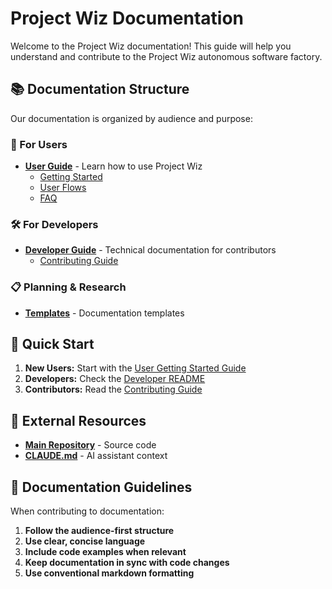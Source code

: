 # Project Wiz Documentation

Welcome to the Project Wiz documentation! This guide will help you understand and contribute to the Project Wiz autonomous software factory.

## 📚 Documentation Structure

Our documentation is organized by audience and purpose:

### 👥 For Users

- **[User Guide](./user/README.md)** - Learn how to use Project Wiz
  - [Getting Started](./user/getting-started.md)
  - [User Flows](./user/user-flows.md)
  - [FAQ](./user/faq.md)

### 🛠️ For Developers

- **[Developer Guide](./developer/README.md)** - Technical documentation for contributors
  - [Contributing Guide](./developer/contributing.md)

### 📋 Planning & Research

- **[Templates](./templates/)** - Documentation templates

## 🚀 Quick Start

1. **New Users:** Start with the [User Getting Started Guide](./user/getting-started.md)
2. **Developers:** Check the [Developer README](./developer/README.md)
3. **Contributors:** Read the [Contributing Guide](./developer/contributing.md)

## 🔗 External Resources

- **[Main Repository](https://github.com/HD220/project-wiz)** - Source code
- **[CLAUDE.md](../CLAUDE.md)** - AI assistant context

## 📝 Documentation Guidelines

When contributing to documentation:

1. **Follow the audience-first structure**
2. **Use clear, concise language**
3. **Include code examples when relevant**
4. **Keep documentation in sync with code changes**
5. **Use conventional markdown formatting**

